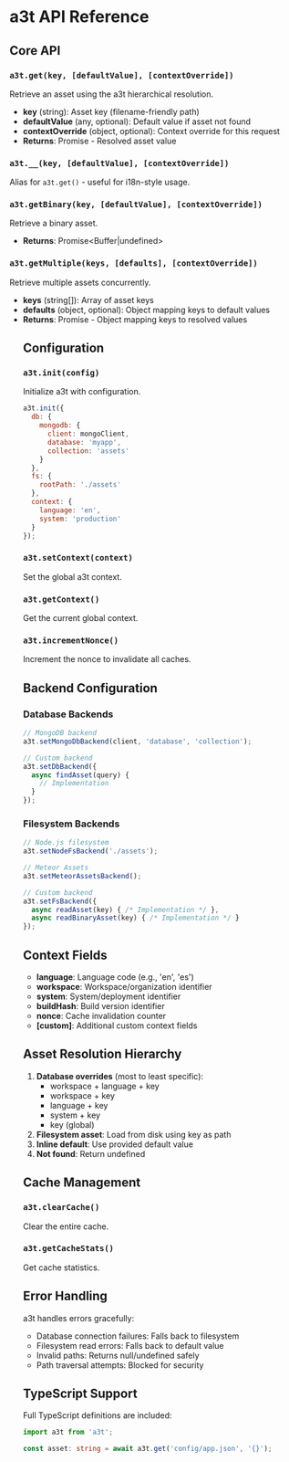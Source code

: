 # a3t API Reference

## Core API

### `a3t.get(key, [defaultValue], [contextOverride])`

Retrieve an asset using the a3t hierarchical resolution.

- **key** (string): Asset key (filename-friendly path)
- **defaultValue** (any, optional): Default value if asset not found
- **contextOverride** (object, optional): Context override for this request
- **Returns**: Promise<any> - Resolved asset value

### `a3t.__(key, [defaultValue], [contextOverride])`

Alias for `a3t.get()` - useful for i18n-style usage.

### `a3t.getBinary(key, [defaultValue], [contextOverride])`

Retrieve a binary asset.

- **Returns**: Promise<Buffer|undefined>

### `a3t.getMultiple(keys, [defaults], [contextOverride])`

Retrieve multiple assets concurrently.

- **keys** (string[]): Array of asset keys
- **defaults** (object, optional): Object mapping keys to default values
- **Returns**: Promise<object> - Object mapping keys to resolved values

## Configuration

### `a3t.init(config)`

Initialize a3t with configuration.

```javascript
a3t.init({
  db: {
    mongodb: {
      client: mongoClient,
      database: 'myapp',
      collection: 'assets'
    }
  },
  fs: {
    rootPath: './assets'
  },
  context: {
    language: 'en',
    system: 'production'
  }
});
```

### `a3t.setContext(context)`

Set the global a3t context.

### `a3t.getContext()`

Get the current global context.

### `a3t.incrementNonce()`

Increment the nonce to invalidate all caches.

## Backend Configuration

### Database Backends

```javascript
// MongoDB backend
a3t.setMongoDbBackend(client, 'database', 'collection');

// Custom backend
a3t.setDbBackend({
  async findAsset(query) {
    // Implementation
  }
});
```

### Filesystem Backends

```javascript
// Node.js filesystem
a3t.setNodeFsBackend('./assets');

// Meteor Assets
a3t.setMeteorAssetsBackend();

// Custom backend
a3t.setFsBackend({
  async readAsset(key) { /* Implementation */ },
  async readBinaryAsset(key) { /* Implementation */ }
});
```

## Context Fields

- **language**: Language code (e.g., 'en', 'es')
- **workspace**: Workspace/organization identifier
- **system**: System/deployment identifier
- **buildHash**: Build version identifier
- **nonce**: Cache invalidation counter
- **[custom]**: Additional custom context fields

## Asset Resolution Hierarchy

1. **Database overrides** (most to least specific):
   - workspace + language + key
   - workspace + key
   - language + key
   - system + key
   - key (global)
2. **Filesystem asset**: Load from disk using key as path
3. **Inline default**: Use provided default value
4. **Not found**: Return undefined

## Cache Management

### `a3t.clearCache()`

Clear the entire cache.

### `a3t.getCacheStats()`

Get cache statistics.

## Error Handling

a3t handles errors gracefully:

- Database connection failures: Falls back to filesystem
- Filesystem read errors: Falls back to default value
- Invalid paths: Returns null/undefined safely
- Path traversal attempts: Blocked for security

## TypeScript Support

Full TypeScript definitions are included:

```typescript
import a3t from 'a3t';

const asset: string = await a3t.get('config/app.json', '{}');
```